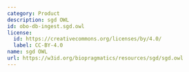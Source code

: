 ```yaml
---
category: Product
description: sgd OWL
id: obo-db-ingest.sgd.owl
license:
  id: https://creativecommons.org/licenses/by/4.0/
  label: CC-BY-4.0
name: sgd OWL
url: https://w3id.org/biopragmatics/resources/sgd/sgd.owl
---
```


